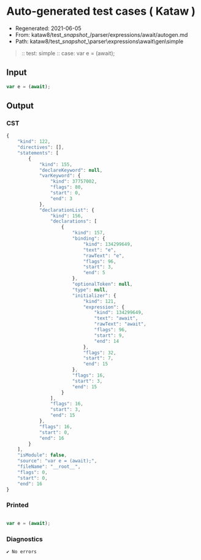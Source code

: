 # Auto-generated test cases ( Kataw )
- Regenerated: 2021-06-05
- From: kataw8/test\__snapshot__/parser/expressions/await/autogen.md
- Path: kataw8/test\__snapshot__\parser\expressions\await\gen\simple
> :: test: simple
> :: case: var e = (await);
## Input

`````js
var e = (await);
`````
## Output

### CST

```javascript
{
    "kind": 122,
    "directives": [],
    "statements": [
        {
            "kind": 155,
            "declareKeyword": null,
            "varKeyword": {
                "kind": 37757002,
                "flags": 80,
                "start": 0,
                "end": 3
            },
            "declarationList": {
                "kind": 156,
                "declarations": [
                    {
                        "kind": 157,
                        "binding": {
                            "kind": 134299649,
                            "text": "e",
                            "rawText": "e",
                            "flags": 96,
                            "start": 3,
                            "end": 5
                        },
                        "optionalToken": null,
                        "type": null,
                        "initializer": {
                            "kind": 121,
                            "expression": {
                                "kind": 134299649,
                                "text": "await",
                                "rawText": "await",
                                "flags": 96,
                                "start": 9,
                                "end": 14
                            },
                            "flags": 32,
                            "start": 7,
                            "end": 15
                        },
                        "flags": 16,
                        "start": 3,
                        "end": 15
                    }
                ],
                "flags": 16,
                "start": 3,
                "end": 15
            },
            "flags": 16,
            "start": 0,
            "end": 16
        }
    ],
    "isModule": false,
    "source": "var e = (await);",
    "fileName": "__root__",
    "flags": 0,
    "start": 0,
    "end": 16
}
```

### Printed

```javascript

var e = (await);
```

### Diagnostics

```javascript
✔ No errors
```

